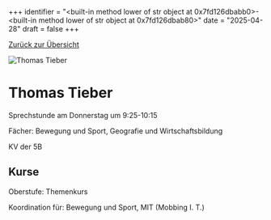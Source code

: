 
+++
identifier = "<built-in method lower of str object at 0x7fd126dbabb0>-<built-in method lower of str object at 0x7fd126dbab80>"
date = "2025-04-28"
draft = false
+++

 [Zurück zur Übersicht](/schule/personen/)

<div class="row">
<div class="column">
<img src="/images/personal/Tieber.jpg" alt="Thomas Tieber"> 
</div>
<div class="column">

# Thomas Tieber

Sprechstunde am Donnerstag um 9:25-10:15

Fächer: Bewegung und Sport,  Geografie und Wirtschaftsbildung

KV der 5B



## Kurse



Oberstufe: Themenkurs

Koordination für: Bewegung und Sport, MIT (Mobbing I. T.)

</div>
</div> 

